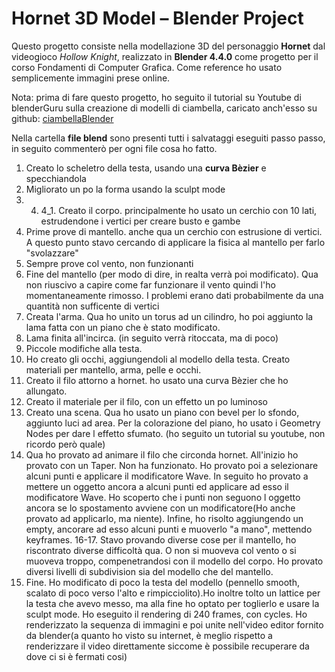 # Hornet 3D Model – Blender Project

Questo progetto consiste nella modellazione 3D del personaggio **Hornet** dal videogioco *Hollow Knight*, realizzato in **Blender 4.4.0** come progetto per il corso Fondamenti di Computer Grafica. Come reference ho usato semplicemente immagini prese online.

Nota: prima di fare questo progetto, ho seguito il tutorial su Youtube di blenderGuru sulla creazione di modelli di ciambella, caricato anch'esso su github: [ciambellaBlender](https://github.com/FedericoCerra/ciambelleBlender)

Nella cartella **file blend** sono presenti tutti i salvataggi eseguiti passo passo, in seguito commenterò per ogni file cosa ho fatto.

1. Creato lo scheletro della testa, usando una **curva Bèzier** e specchiandola
2. Migliorato un po la forma usando la sculpt mode
3. 4. 4_1. Creato il corpo. principalmente ho usato un cerchio con 10 lati, estrudendone i vertici per creare busto e gambe
5. Prime prove di mantello. anche qua un cerchio con estrusione di vertici. A questo punto stavo cercando di applicare la fisica al mantello per farlo "svolazzare"
6. Sempre prove col vento, non funzionanti
7. Fine del mantello (per modo di dire, in realta verrà poi modificato). Qua non riuscivo a capire come far funzionare il vento quindi l'ho momentaneamente rimosso. I problemi erano dati probabilmente da una quantità non sufficente di vertici
8. Creata l'arma. Qua ho unito un torus ad un cilindro, ho poi aggiunto la lama fatta con un piano che è stato modificato.
9. Lama finita all'incirca. (in seguito verrà ritoccata, ma di poco)
10. Piccole modifiche alla testa.
11. Ho creato gli occhi, aggiungendoli al modello della testa. Creato materiali per mantello, arma, pelle e occhi.
12. Creato il filo attorno a hornet. ho usato una curva Bèzier che ho allungato.
13. Creato il materiale per il filo, con un effetto un po luminoso
14. Creato una scena. Qua ho usato un piano con bevel per lo sfondo, aggiunto luci ad area. Per la colorazione del piano, ho usato i Geometry Nodes per dare l effetto sfumato. (ho seguito un tutorial su youtube, non ricordo però quale)
15. Qua ho provato ad animare il filo che circonda hornet. All'inizio ho provato con un Taper. Non ha funzionato. Ho provato poi a selezionare alcuni punti e applicare il modificatore Wave. In seguito ho provato a mettere un oggetto ancora a alcuni punti ed applicare ad esso il modificatore Wave. Ho scoperto che i punti non seguono l oggetto ancora se lo spostamento avviene con un modificatore(Ho anche provato ad applicarlo, ma niente). Infine, ho risolto aggiungendo un empty, ancorare ad esso alcuni punti e muoverlo "a mano", mettendo keyframes.
16-17. Stavo provando diverse cose per il mantello, ho riscontrato diverse difficoltà qua. O non si muoveva col vento o si muoveva troppo, compenetrandosi con il modello del corpo. Ho provato diversi livelli di subdivision sia del modello che del mantello.
18. Fine. Ho modificato di poco la testa del modello (pennello smooth, scalato di poco verso l'alto e rimpicciolito).Ho inoltre tolto un lattice per la testa che avevo messo, ma alla fine ho optato per toglierlo e usare la sculpt mode. Ho eseguito il rendering di 240 frames, con cycles. Ho renderizzato la sequenza di immagini e poi unite nell'video editor fornito da blender(a quanto ho visto su internet, è meglio rispetto a renderizzare il video direttamente siccome è possibile recuperare da dove ci si è fermati cosi)

